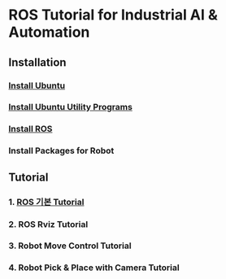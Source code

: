 

# ROS Tutorial for Industrial AI & Automation



## Installation



### [Install Ubuntu](https://github.com/hyKangHGU/Industrial-AI-Automation_HGU/blob/main/tutorial/install-ubuntu.md)



### [Install Ubuntu Utility Programs](https://github.com/hyKangHGU/Industrial-AI-Automation_HGU/blob/main/tutorial/install-utility-program.md)



### [Install ROS](https://github.com/hyKangHGU/Industrial-AI-Automation_HGU/blob/main/tutorial/install-ros.md)



### Install Packages for Robot





## Tutorial



### 1. [ROS 기본 Tutorial](https://github.com/hyKangHGU/Industrial-AI-Automation_HGU/blob/main/tutorial/tutorial-ros.md)



### 2. ROS Rviz Tutorial



### 3. Robot Move Control Tutorial



### 4. Robot Pick & Place with Camera Tutorial


